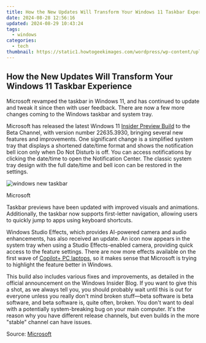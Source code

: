```yaml
---
title: How the New Updates Will Transform Your Windows 11 Taskbar Experience
date: 2024-08-28 12:56:16
updated: 2024-08-29 10:43:24
tags:
  - windows
categories:
  - tech
thumbnail: https://static1.howtogeekimages.com/wordpress/wp-content/uploads/2024/01/windows-11-logo.jpg
---
```


## How the New Updates Will Transform Your Windows 11 Taskbar Experience

Microsoft revamped the taskbar in Windows 11, and has continued to update and tweak it since then with user feedback. There are now a few more changes coming to the Windows taskbar and system tray.

 Microsoft has released the latest Windows 11 [Insider Preview Build](https://tiktok-clips.techidaily.com/2024-approved-deciphering-tiktoks-pfp-code-a-thorough-analysis/) to the Beta Channel, with version number 22635.3930, bringing several new features and improvements. One significant change is a simplified system tray that displays a shortened date/time format and shows the notification bell icon only when Do Not Disturb is off. You can access notifications by clicking the date/time to open the Notification Center. The classic system tray design with the full date/time and bell icon can be restored in the settings.

![windows new taskbar](https://static1.howtogeekimages.com/wordpress/wp-content/uploads/2024/07/image-1.jpg) 

Microsoft 

 Taskbar previews have been updated with improved visuals and animations. Additionally, the taskbar now supports first-letter navigation, allowing users to quickly jump to apps using keyboard shortcuts.

 Windows Studio Effects, which provides AI-powered camera and audio enhancements, has also received an update. An icon now appears in the system tray when using a Studio Effects-enabled camera, providing quick access to the feature settings. There are now more effects available on the first wave of [Copilot+ PC laptops](https://change-location.techidaily.com/how-to-stop-my-spouse-from-spying-on-my-motorola-moto-g24-drfone-by-drfone-virtual-android/), so it makes sense that Microsoft is trying to highlight the feature better in Windows.

 This build also includes various fixes and improvements, as detailed in the official announcement on the Windows Insider Blog. If you want to give this a shot, as we always tell you, you should probably wait until this is out for everyone unless you really don't mind broken stuff—beta software is beta software, and beta software is, quite often, broken. You don't want to deal with a potentially system-breaking bug on your main computer. It's the reason why you have different release channels, but even builds in the more "stable" channel can have issues.

 Source: [Microsoft](https://blogs.windows.com/windows-insider/2024/07/12/announcing-windows-11-insider-preview-build-22635-3930-beta-channel/)

<ins class="adsbygoogle"
     style="display:block"
     data-ad-format="autorelaxed"
     data-ad-client="ca-pub-7571918770474297"
     data-ad-slot="1223367746"></ins>



<ins class="adsbygoogle"
     style="display:block"
     data-ad-client="ca-pub-7571918770474297"
     data-ad-slot="8358498916"
     data-ad-format="auto"
     data-full-width-responsive="true"></ins>
